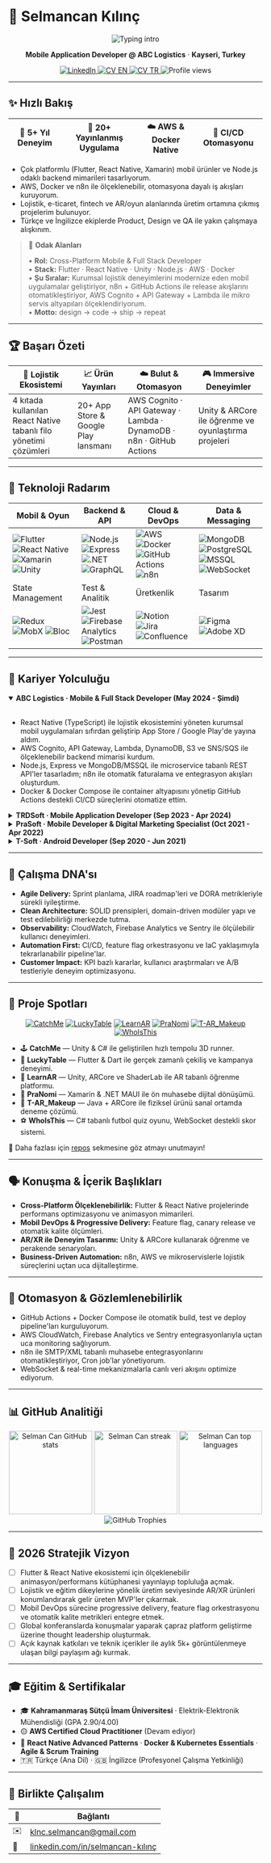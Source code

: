 # 💫 Selmancan Kılınç

<div align="center">
  <img src="https://readme-typing-svg.demolab.com?font=Poppins&weight=600&size=28&pause=1200&color=31E1F7&center=true&vCenter=true&width=620&lines=Cross-Platform+Mobile+%26+Full+Stack+Developer;Flutter+%7C+React+Native+%7C+Unity+%7C+Node.js;Cloud-Native+%26+Automation+Enthusiast" alt="Typing intro" />
  <p><strong>Mobile Application Developer @ ABC Logistics</strong> · <strong>Kayseri, Turkey</strong></p>
  <a href="https://www.linkedin.com/in/selmancan-k%C4%B1l%C4%B1n%C3%A7" target="_blank">
    <img src="https://img.shields.io/badge/LinkedIn-0A66C2?style=for-the-badge&logo=linkedin&logoColor=white" alt="LinkedIn" />
  </a>
  <a href="https://github.com/selmancanklnc/selmancanklnc/blob/main/Selmancan%20Kilinc%20-%20EN%20-%20CV.pdf" target="_blank">
    <img src="https://img.shields.io/badge/Download%20CV%20(EN)-111111?style=for-the-badge&logo=readme&logoColor=white" alt="CV EN" />
  </a>
  <a href="https://github.com/selmancanklnc/selmancanklnc/blob/main/Selmancan%20K%C4%B1l%C4%B1n%C3%A7%20-%20TR%20-%20CV.pdf" target="_blank">
    <img src="https://img.shields.io/badge/CV%20(T%C3%BCrk%C3%A7e)-FF6F61?style=for-the-badge&logo=files&logoColor=white" alt="CV TR" />
  </a>
  <img src="https://komarev.com/ghpvc/?username=selmancanklnc&style=for-the-badge&color=31E1F7" alt="Profile views" />
</div>

---

## ✨ Hızlı Bakış

<div align="center">

| 🚀 5+ Yıl Deneyim | 📱 20+ Yayınlanmış Uygulama | ☁️ AWS & Docker Native | 🔄 CI/CD Otomasyonu |
| --- | --- | --- | --- |

</div>

- Çok platformlu (Flutter, React Native, Xamarin) mobil ürünler ve Node.js odaklı backend mimarileri tasarlıyorum.
- AWS, Docker ve n8n ile ölçeklenebilir, otomasyona dayalı iş akışları kuruyorum.
- Lojistik, e-ticaret, fintech ve AR/oyun alanlarında üretim ortamına çıkmış projelerim bulunuyor.
- Türkçe ve İngilizce ekiplerde Product, Design ve QA ile yakın çalışmaya alışkınım.

> 🧠 **Odak Alanları**
>
> • **Rol:** Cross-Platform Mobile & Full Stack Developer  
> • **Stack:** Flutter · React Native · Unity · Node.js · AWS · Docker  
> • **Şu Sıralar:** Kurumsal lojistik deneyimlerini modernize eden mobil uygulamalar geliştiriyor, n8n + GitHub Actions ile release akışlarını otomatikleştiriyor, AWS Cognito + API Gateway + Lambda ile mikro servis altyapıları ölçeklendiriyorum.  
> • **Motto:** design → code → ship → repeat

---

## 🏆 Başarı Özeti

<div align="center">

| 🚚 Lojistik Ekosistemi | 📈 Ürün Yayınları | ☁️ Bulut & Otomasyon | 🎮 Immersive Deneyimler |
| --- | --- | --- | --- |
| 4 kıtada kullanılan React Native tabanlı filo yönetimi çözümleri | 20+ App Store & Google Play lansmanı | AWS Cognito · API Gateway · Lambda · DynamoDB · n8n · GitHub Actions | Unity & ARCore ile öğrenme ve oyunlaştırma projeleri |

</div>

---

## 🧰 Teknoloji Radarım

<div align="center">

| Mobil & Oyun | Backend & API | Cloud & DevOps | Data & Messaging |
| --- | --- | --- | --- |
| ![Flutter](https://img.shields.io/badge/Flutter-02569B?style=for-the-badge&logo=flutter&logoColor=white) ![React Native](https://img.shields.io/badge/React%20Native-20232A?style=for-the-badge&logo=react&logoColor=61DAFB) ![Xamarin](https://img.shields.io/badge/Xamarin-3498DB?style=for-the-badge&logo=xamarin&logoColor=white) ![Unity](https://img.shields.io/badge/Unity-100000?style=for-the-badge&logo=unity&logoColor=white) | ![Node.js](https://img.shields.io/badge/Node.js-339933?style=for-the-badge&logo=nodedotjs&logoColor=white) ![Express](https://img.shields.io/badge/Express-000000?style=for-the-badge&logo=express&logoColor=white) ![.NET](https://img.shields.io/badge/.NET-512BD4?style=for-the-badge&logo=dotnet&logoColor=white) ![GraphQL](https://img.shields.io/badge/GraphQL-E10098?style=for-the-badge&logo=graphql&logoColor=white) | ![AWS](https://img.shields.io/badge/AWS-232F3E?style=for-the-badge&logo=amazonaws&logoColor=white) ![Docker](https://img.shields.io/badge/Docker-2496ED?style=for-the-badge&logo=docker&logoColor=white) ![GitHub Actions](https://img.shields.io/badge/GitHub%20Actions-2088FF?style=for-the-badge&logo=githubactions&logoColor=white) ![n8n](https://img.shields.io/badge/n8n-F47A24?style=for-the-badge&logo=n8n&logoColor=white) | ![MongoDB](https://img.shields.io/badge/MongoDB-47A248?style=for-the-badge&logo=mongodb&logoColor=white) ![PostgreSQL](https://img.shields.io/badge/PostgreSQL-4169E1?style=for-the-badge&logo=postgresql&logoColor=white) ![MSSQL](https://img.shields.io/badge/MSSQL-CC2927?style=for-the-badge&logo=microsoftsqlserver&logoColor=white) ![WebSocket](https://img.shields.io/badge/WebSocket-010101?style=for-the-badge&logo=socket.io&logoColor=white) |
| State Management | Test & Analitik | Üretkenlik | Tasarım |
| ![Redux](https://img.shields.io/badge/Redux-764ABC?style=for-the-badge&logo=redux&logoColor=white) ![MobX](https://img.shields.io/badge/MobX-FF9955?style=for-the-badge&logo=mobx&logoColor=white) ![Bloc](https://img.shields.io/badge/Bloc-02569B?style=for-the-badge&logo=flutter&logoColor=white) | ![Jest](https://img.shields.io/badge/Jest-C21325?style=for-the-badge&logo=jest&logoColor=white) ![Firebase Analytics](https://img.shields.io/badge/Firebase%20Analytics-FF6F00?style=for-the-badge&logo=firebase&logoColor=white) ![Postman](https://img.shields.io/badge/Postman-FF6C37?style=for-the-badge&logo=postman&logoColor=white) | ![Notion](https://img.shields.io/badge/Notion-000000?style=for-the-badge&logo=notion&logoColor=white) ![Jira](https://img.shields.io/badge/Jira-0052CC?style=for-the-badge&logo=jira&logoColor=white) ![Confluence](https://img.shields.io/badge/Confluence-172B4D?style=for-the-badge&logo=confluence&logoColor=white) | ![Figma](https://img.shields.io/badge/Figma-F24E1E?style=for-the-badge&logo=figma&logoColor=white) ![Adobe XD](https://img.shields.io/badge/Adobe%20XD-470137?style=for-the-badge&logo=adobexd&logoColor=white) |

</div>

---

## 🧭 Kariyer Yolculuğu

<details open>
  <summary><strong>ABC Logistics · Mobile & Full Stack Developer (May 2024 - Şimdi)</strong></summary>
  <br/>
  <ul>
    <li>React Native (TypeScript) ile lojistik ekosistemini yöneten kurumsal mobil uygulamaları sıfırdan geliştirip App Store / Google Play'de yayına aldım.</li>
    <li>AWS Cognito, API Gateway, Lambda, DynamoDB, S3 ve SNS/SQS ile ölçeklenebilir backend mimarisi kurdum.</li>
    <li>Node.js, Express ve MongoDB/MSSQL ile microservice tabanlı REST API'ler tasarladım; n8n ile otomatik faturalama ve entegrasyon akışları oluşturdum.</li>
    <li>Docker & Docker Compose ile container altyapısını yönetip GitHub Actions destekli CI/CD süreçlerini otomatize ettim.</li>
  </ul>
</details>

<details>
  <summary><strong>TRDSoft · Mobile Application Developer (Sep 2023 - Apr 2024)</strong></summary>
  <br/>
  <ul>
    <li>Flutter & Dart ile B2B e-ticaret platformu (<em>Yenitoptancı</em>) ve kampanya uygulaması (<em>OPP</em>) geliştirdim.</li>
    <li>Unity3D ve C# ile 3 mobil oyun prototipi oluşturdum; AR tabanlı <em>LearnAR</em> uygulamasını mağazalara taşıdım.</li>
    <li>Provider/Bloc ve temiz mimari prensipleriyle sürdürülebilir kod tabanı sağladım.</li>
  </ul>
</details>

<details>
  <summary><strong>PraSoft · Mobile Developer & Digital Marketing Specialist (Oct 2021 - Apr 2022)</strong></summary>
  <br/>
  <ul>
    <li>Xamarin & .NET MAUI kullanarak <em>PraNomi</em> ön muhasebe uygulamasını geliştirdim.</li>
    <li>Uygulama mağazası yayın süreçlerini yönettim, ASO ve dijital pazarlama stratejileriyle görünürlüğü artırdım.</li>
  </ul>
</details>

<details>
  <summary><strong>T-Soft · Android Developer (Sep 2020 - Jun 2021)</strong></summary>
  <br/>
  <ul>
    <li>Java & Android Studio ile Arzum markası için "Ürünü Evde Dene" AR özelliğini geliştirdim.</li>
    <li>ARCore SDK entegrasyonları ve 3D model optimizasyonlarıyla performansı artırdım.</li>
  </ul>
</details>

---

## 🔁 Çalışma DNA'sı

- **Agile Delivery:** Sprint planlama, JIRA roadmap'leri ve DORA metrikleriyle sürekli iyileştirme.
- **Clean Architecture:** SOLID prensipleri, domain-driven modüler yapı ve test edilebilirliği merkezde tutma.
- **Observability:** CloudWatch, Firebase Analytics ve Sentry ile ölçülebilir kullanıcı deneyimleri.
- **Automation First:** CI/CD, feature flag orkestrasyonu ve IaC yaklaşımıyla tekrarlanabilir pipeline'lar.
- **Customer Impact:** KPI bazlı kararlar, kullanıcı araştırmaları ve A/B testleriyle deneyim optimizasyonu.

---

## 🚀 Proje Spotları

<div align="center">

[![CatchMe](https://github-readme-stats.vercel.app/api/pin/?username=selmancanklnc&repo=CatchMe&theme=radical)](https://github.com/selmancanklnc/CatchMe)
[![LuckyTable](https://github-readme-stats.vercel.app/api/pin/?username=selmancanklnc&repo=LuckyTable&theme=radical)](https://github.com/selmancanklnc/LuckyTable)
[![LearnAR](https://github-readme-stats.vercel.app/api/pin/?username=selmancanklnc&repo=LearnAR&theme=radical)](https://github.com/selmancanklnc/LearnAR)
[![PraNomi](https://github-readme-stats.vercel.app/api/pin/?username=selmancanklnc&repo=PraNomi&theme=radical)](https://github.com/selmancanklnc/PraNomi)
[![T-AR_Makeup](https://github-readme-stats.vercel.app/api/pin/?username=selmancanklnc&repo=T-AR_Makeup&theme=radical)](https://github.com/selmancanklnc/T-AR_Makeup)
[![WhoIsThis](https://github-readme-stats.vercel.app/api/pin/?username=selmancanklnc&repo=WhoIsThis&theme=radical)](https://github.com/selmancanklnc/WhoIsThis)

</div>

- 🕹️ **CatchMe** — Unity & C# ile geliştirilen hızlı tempolu 3D runner.
- 🎯 **LuckyTable** — Flutter & Dart ile gerçek zamanlı çekiliş ve kampanya deneyimi.
- 🧠 **LearnAR** — Unity, ARCore ve ShaderLab ile AR tabanlı öğrenme platformu.
- 🧾 **PraNomi** — Xamarin & .NET MAUI ile ön muhasebe dijital dönüşümü.
- 💄 **T-AR_Makeup** — Java + ARCore ile fiziksel ürünü sanal ortamda deneme çözümü.
- ⚽ **WhoIsThis** — C# tabanlı futbol quiz oyunu, WebSocket destekli skor sistemi.

📌 Daha fazlası için [repos](https://github.com/selmancanklnc?tab=repositories) sekmesine göz atmayı unutmayın!

---

## 🗣️ Konuşma & İçerik Başlıkları

- **Cross-Platform Ölçeklenebilirlik:** Flutter & React Native projelerinde performans optimizasyonu ve animasyon mimarileri.
- **Mobil DevOps & Progressive Delivery:** Feature flag, canary release ve otomatik kalite ölçümleri.
- **AR/XR ile Deneyim Tasarımı:** Unity & ARCore kullanarak öğrenme ve perakende senaryoları.
- **Business-Driven Automation:** n8n, AWS ve mikroservislerle lojistik süreçlerini uçtan uca dijitalleştirme.

---

## 🧪 Otomasyon & Gözlemlenebilirlik

- GitHub Actions + Docker Compose ile otomatik build, test ve deploy pipeline'ları kurguluyorum.
- AWS CloudWatch, Firebase Analytics ve Sentry entegrasyonlarıyla uçtan uca monitoring sağlıyorum.
- n8n ile SMTP/XML tabanlı muhasebe entegrasyonlarını otomatikleştiriyor, Cron job'lar yönetiyorum.
- WebSocket & real-time mekanizmalarla canlı veri akışını optimize ediyorum.

---

## 📊 GitHub Analitiği

<div align="center">
  <img height="165" src="https://github-readme-stats.vercel.app/api?username=selmancanklnc&show_icons=true&theme=radical&hide_border=true&count_private=true" alt="Selman Can GitHub stats" />
  <img height="165" src="https://github-readme-streak-stats.herokuapp.com?user=selmancanklnc&theme=radical&hide_border=true" alt="Selman Can streak" />
  <img height="165" src="https://github-readme-stats.vercel.app/api/top-langs/?username=selmancanklnc&layout=compact&theme=radical&hide_border=true" alt="Selman Can top languages" />
</div>

<div align="center">
  <img src="https://github-profile-trophy.vercel.app/?username=selmancanklnc&theme=radical&column=4&margin-w=15&margin-h=15&no-frame=true" alt="GitHub Trophies" />
</div>

---

## 🎯 2026 Stratejik Vizyon

- [ ] Flutter & React Native ekosistemi için ölçeklenebilir animasyon/performans kütüphanesi yayınlayıp topluluğa açmak.
- [ ] Lojistik ve eğitim dikeylerine yönelik üretim seviyesinde AR/XR ürünleri konumlandırarak gelir üreten MVP'ler çıkarmak.
- [ ] Mobil DevOps sürecine progressive delivery, feature flag orkestrasyonu ve otomatik kalite metrikleri entegre etmek.
- [ ] Global konferanslarda konuşmalar yaparak çapraz platform geliştirme üzerine thought leadership oluşturmak.
- [ ] Açık kaynak katkıları ve teknik içerikler ile aylık 5k+ görüntülenmeye ulaşan bilgi paylaşım ağı kurmak.

---

## 🎓 Eğitim & Sertifikalar

- 🎓 **Kahramanmaraş Sütçü İmam Üniversitesi** · Elektrik-Elektronik Mühendisliği (GPA 2.90/4.00)
- 🟡 **AWS Certified Cloud Practitioner** (Devam ediyor)
- 📘 **React Native Advanced Patterns** · **Docker & Kubernetes Essentials** · **Agile & Scrum Training**
- 🇹🇷 Türkçe (Ana Dil) · 🇬🇧 İngilizce (Profesyonel Çalışma Yetkinliği)

---

## 🤝 Birlikte Çalışalım

<div align="center">

| 🚀 | Bağlantı |
| --- | --- |
| ✉️ | klnc.selmancan@gmail.com |
| 💼 | [linkedin.com/in/selmancan-kılınç](https://www.linkedin.com/in/selmancan-k%C4%B1l%C4%B1n%C3%A7) |

</div>
